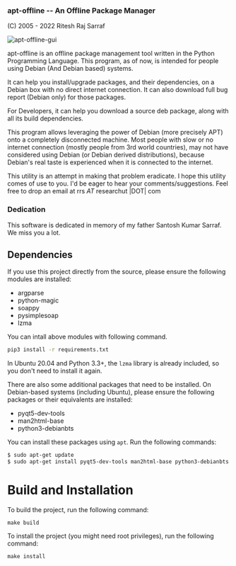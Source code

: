 ### apt-offline -- An Offline Package Manager
(C) 2005 - 2022 Ritesh Raj Sarraf

![apt-offline-gui](https://camo.githubusercontent.com/867002ddf0a84bc99625d4221eb1f7f6779020e9/68747470733a2f2f6c68362e676f6f676c6575736572636f6e74656e742e636f6d2f5f5f6574717a2d79655034732f545a3778705772717965492f41414141414141414255552f66705a565f316f496e37342f733634302f6170742d6f66666c696e652d616476616e6365642d6f7074696f6e732e706e67)

apt-offline is an offline package management tool written in the Python Programming Language. This program, as of now, is intended for people using Debian (And Debian based) systems.

It can help you install/upgrade packages, and their dependencies, on a Debian box with no direct internet connection. It can also download full bug report (Debian only) for those packages.

For Developers, it can help you download a source deb package, along with all its build dependencies.

This program allows leveraging the power of Debian (more precisely APT) onto a completely disconnected machine. Most people with slow or no internet connection (mostly people from 3rd world countries), may not have considered using Debian (or Debian derived distributions), because Debian's real taste is experienced when it is connected to the internet.

This utility is an attempt in making that problem eradicate. I hope this utility comes of use to you. I'd be eager to hear your comments/suggestions. Feel free to drop an email at rrs _AT_ researchut |DOT| com



### Dedication
This software is dedicated in memory of my father Santosh Kumar Sarraf. We miss you a lot.

## Dependencies

If you use this project directly from the source, please ensure the following modules are installed:

- argparse
- python-magic
- soappy
- pysimplesoap
- lzma

You can intall above modules with following command.
```bash
pip3 install -r requirements.txt
```

In Ubuntu 20.04 and Python 3.3+, the `lzma` library is already included, so you don't need to install it again.

There are also some additional packages that need to be installed. On Debian-based systems (including Ubuntu), please ensure the following packages or their equivalents are installed:

- pyqt5-dev-tools
- man2html-base
- python3-debianbts

You can install these packages using `apt`. Run the following commands:

```bash
$ sudo apt-get update
$ sudo apt-get install pyqt5-dev-tools man2html-base python3-debianbts
```

# Build and Installation

To build the project, run the following command:
```
make build
```

To install the project (you might need root privileges), run the following command:
```
make install
```
